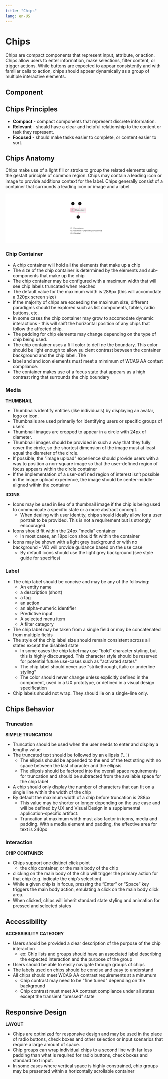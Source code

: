 ```yaml
---
title: "Chips"
lang: en-US
---
```


# Chips

Chips are compact components that represent input, attribute, or action. Chips allow users to enter information, make selections, filter content, or trigger actions. While buttons are expected to appear consistently and with familiar calls to action, chips should appear dynamically as a group of multiple interactive elements.

## Component

<ComponentCard component="FeatherChip" package="Chips" />

## Chips Principles

- **Compact** - compact components that represent discrete information.
- **Relevant** - should have a clear and helpful relationship to the content or task they represent.
- **Focused** - should make tasks easier to complete, or content easier to sort.

## Chips Anatomy

Chips make use of a light fill or stroke to group the related elements using the gestalt principle of common region. Chips may contain a leading icon or image to provide additiona context for the label. Chips generally consist of a container that surrounds a leading icon or image and a label.

![Chips Anatomy](./Chips-web-resources/image/Chips_-_Anatomy.png)

### Chip Container

- A chip container will hold all the elements that make up a chip
- The size of the chip container is determined by the elements and sub-components that make up the chip
- The chip container may be configured with a maximum width that will see chip labels truncated when reached
- The default value for the maximum width is 288px (this will accomodate a 320px screen size)
- If the majority of chips are exceeding the maximum size, different paradigms should be explored such as list components, tables, radio buttons, etc.
- In some cases the chip container may grow to accomodate dynamic interactions - this will shift the horizontal position of any chips that follow the affected chip.
- The padding for chip elements may change depending on the type of chip being used.
- The chip container uses a fi ll color to defi ne the boundary. This color should be light enough to allow su cient contrast between the container background and the chip label. The
- label and and icon elements must meet a mimimum of WCAG AA contast compliance.
- The container makes use of a focus state that appears as a high contrast ring that surrounds the chip boundary

### Media

**THUMBNAIL**

- Thumbnails identify entities (like individuals) by displaying an avatar, logo or icon.
- Thumbnails are used primarily for identifying users or specific groups of users
- Thumbnail images are cropped to appear in a circle with 24px of diameter.
- Thumbnail images should be provided in such a way that they fully cover the circle, so the shortest dimension of the image must at least equal the diameter of the circle.
- If possible, the “image upload” experience should provide users with a way to position a non-square image so that the user-defined region of focus appears within the circle container
- If the implementation of a user-defi ned region of interest isn’t possible in the image upload experience, the image should be center-middle-aligned within the container

**ICONS**

- Icons may be used in lieu of a thumbnail image if the chip is being used to communicate a specific state or a more abstract concept.
  - When dealing with user identity, chips should ideally allow for a user portrait to be provided. This is not a requirement but is strongly encouraged.
- Icons should fit within the 24px “media” container
  - In most cases, an 18px icon should fit within the container
- Icons may be shown with a light grey background or with no background - ViD will provide guidance based on the use case
  - By default icons should use the light grey background (see style guide for specifics)

### Label

- The chip label should be concise and may be any of the following:
  - An entity name
  - a description (short)
  - a tag
  - an action
  - an alpha-numeric identifier
  - Predictive input
  - A selected menu item
  - A filter category
- The chip label may be taken from a single field or may be concatenated from multiple fields
- The style of the chip label size should remain consistent across all states except the disabled state
  - In some cases the chip label may use “bold” character styling, but this is highly discouraged. This character style should be reserved for potential future use-cases such as "activated states"
  - The chip label should never use "strikethrough, italic or underline styling"
  - The color should never change unless explicitly defined in the component, used in a UX prototype, or defined in a visual design specification
- Chip labels should not wrap. They should lie on a single-line only.

## Chips Behavior

### Truncation

**SIMPLE TRUNCATION**

- Truncation should be used when the user needs to enter and display a lengthy value
- The truncated text should be followed by an ellipsis ('...')
  - The ellipsis should be appended to the end of the text string with no space between the last character and the ellipsis
  - The ellipsis should be factored into the overall space requirements for truncation and should be subtracted from the available space for the chip label
- A chip should only display the number of characters that can fit on a single line within the width of the chip
- By default the maximum width of a chip before truncation is 288px
  - This value may be shorter or longer depending on the use case and will be defined by UX and Visual Design in a supplemental application-specific artifact.
  - Truncation at maximum width must also factor in icons, media and padding. With a media element and padding, the effective area for text is 240px

### Interaction

**CHIP CONTAINER**

- Chips support one distinct click point
  - the chip container, or the main body of the chip
- clicking on the main body of the chip will trigger the primary action for that chip (e.g. indicate the chip’s selection)
- While a given chip is in focus, pressing the “Enter” or “Space” key triggers the main body action, emulating a click on the main body click area.
- When clicked, chips will inherit standard state styling and animation for pressed and selected states

## Accessibility

**ACCESSIBILITY CATEGORY**

- Users should be provided a clear description of the purpose of the chip interaction
  - ex: Chip lists and groups should have an associated label describing the expected interaction and the purpose of the group
- Users should be able to easily navigate through groups of chips
- The labels used on chips should be concise and easy to understand
- All chips should meet WCAG AA contrast requirements at a minumum
  - Chip contrast may need to be "fine tuned" depending on the background
  - Chip contrast must meet AA contrast compliance under all states except the transient “pressed” state

## Responsive Design

**LAYOUT**

- Chips are optimized for responsive design and may be used in the place of radio buttons, check boxes and other selection or input scenarios that require a large amount of space.
- Chip groups can wrap individual chips to a second line with far less padding than what is required for radio buttons, check boxes and standard text input.
- In some cases where vertical space is highly constrained, chip groups may be presented within a horizontally scrollable container
